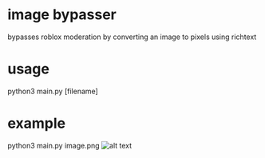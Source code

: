 # image bypasser
bypasses roblox moderation by converting an image to pixels using richtext

# usage
python3 main.py \[filename]

# example
python3 main.py image.png
![alt text](https://github.com/3xq/image_bypasser/blob/main/image.jpg?raw=true)
